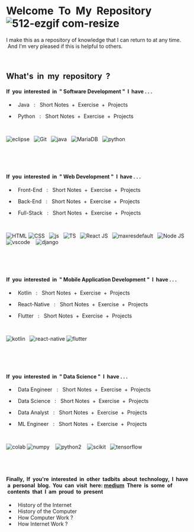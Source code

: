 # Welcome &nbsp;To &nbsp;My &nbsp;Repository &nbsp;![512-ezgif com-resize](https://github.com/Arisa-Kaewsuan/Arisa-Kaewsuan/assets/87797742/ec4bc70c-8c42-41ae-afec-c11bfd641648)

I make this as a repository of knowledge that I can return to at any time. &nbsp;And I'm very pleased if this is helpful to others. 

<br/>

## What's &nbsp;in &nbsp;my &nbsp;repository &nbsp;?

#### If &nbsp;you &nbsp;interested &nbsp;in &nbsp;" Software Development " &nbsp;I &nbsp;have . . .

- &nbsp; Java &nbsp;&nbsp;:&nbsp;&nbsp; Short Notes &nbsp;+&nbsp; Exercise &nbsp;+&nbsp; Projects 

- &nbsp; Python &nbsp;&nbsp;:&nbsp;&nbsp; Short Notes &nbsp;+&nbsp; Exercise &nbsp;+&nbsp; Projects

&nbsp;
  
![eclipse](https://github.com/Arisa-Kaewsuan/Arisa-Kaewsuan/assets/87797742/65bfcce0-55c3-413d-b878-2337ac9b5a77) &nbsp;
![Git](https://github.com/Arisa-Kaewsuan/Arisa-Kaewsuan/assets/87797742/3f6848a5-5b44-442b-9951-bf2808ed9c15) &nbsp;
![java](https://github.com/Arisa-Kaewsuan/Arisa-Kaewsuan/assets/87797742/ac37149f-9bd3-47ab-8d51-df74a5901faa) &nbsp;
![MariaDB](https://github.com/Arisa-Kaewsuan/Arisa-Kaewsuan/assets/87797742/51cc6959-34a1-4cb7-a41e-83fdbdf4ff79) &nbsp;
![python](https://github.com/Arisa-Kaewsuan/Arisa-Kaewsuan/assets/87797742/ada0ccf1-cdd1-43cb-a67c-bc45e173fbd6) &nbsp;

<br/>
<br/>
<br/>

#### If &nbsp;you &nbsp;interested &nbsp;in &nbsp;" Web Development " &nbsp;I &nbsp;have . . .

- &nbsp; Front-End &nbsp;&nbsp;:&nbsp;&nbsp; Short Notes &nbsp;+&nbsp; Exercise &nbsp;+&nbsp; Projects 

- &nbsp; Back-End &nbsp;&nbsp;:&nbsp;&nbsp; Short Notes &nbsp;+&nbsp; Exercise &nbsp;+&nbsp; Projects

- &nbsp; Full-Stack &nbsp;&nbsp;:&nbsp;&nbsp; Short Notes &nbsp;+&nbsp; Exercise &nbsp;+&nbsp; Projects

&nbsp;

![HTML](https://github.com/Arisa-Kaewsuan/Arisa-Kaewsuan/assets/87797742/540f3040-63ac-44ed-aa0f-983fc8f887de)
![CSS](https://github.com/Arisa-Kaewsuan/Arisa-Kaewsuan/assets/87797742/1ae96dd8-3885-4256-b3de-56d05f4ac5cf) &nbsp;
![js](https://github.com/Arisa-Kaewsuan/Arisa-Kaewsuan/assets/87797742/0010c509-73b0-4481-8d74-f1a866ca17f4) &nbsp;
![TS](https://github.com/Arisa-Kaewsuan/Arisa-Kaewsuan/assets/87797742/645952fc-6646-4882-a8b5-1d08afd60245) &nbsp;
![React JS](https://github.com/Arisa-Kaewsuan/Arisa-Kaewsuan/assets/87797742/70e22b0b-32a8-4cf9-8331-6ebbc54f1da7) &nbsp;
![maxresdefault](https://github.com/Arisa-Kaewsuan/Arisa-Kaewsuan/assets/87797742/106d3bd9-fa5c-4fc2-8787-56fa9b3a6523) &nbsp;
![Node JS](https://github.com/Arisa-Kaewsuan/Arisa-Kaewsuan/assets/87797742/3d713a67-7e98-40ff-a035-de10be8d4cec) &nbsp;
![vscode](https://github.com/Arisa-Kaewsuan/Arisa-Kaewsuan/assets/87797742/497b7ca7-a0c7-4778-834a-bb8a818b761c) &nbsp;&nbsp;
![django](https://github.com/Arisa-Kaewsuan/Arisa-Kaewsuan/assets/87797742/582688fb-8a6d-4fef-a544-3480c0b43f38)

<br/>
<br/>
<br/>

#### If &nbsp;you &nbsp;interested &nbsp;in &nbsp;" Mobile Application Development " &nbsp;I &nbsp;have . . .

- &nbsp; Kotlin &nbsp;&nbsp;:&nbsp;&nbsp; Short Notes &nbsp;+&nbsp; Exercise &nbsp;+&nbsp; Projects 

- &nbsp; React-Native &nbsp;&nbsp;:&nbsp;&nbsp; Short Notes &nbsp;+&nbsp; Exercise &nbsp;+&nbsp; Projects

- &nbsp; Flutter &nbsp;&nbsp;:&nbsp;&nbsp; Short Notes &nbsp;+&nbsp; Exercise &nbsp;+&nbsp; Projects

&nbsp;

![kotlin](https://github.com/Arisa-Kaewsuan/Arisa-Kaewsuan/assets/87797742/8761883e-70f7-4466-8d54-579cfc5a4035) &nbsp;
![react-native](https://github.com/Arisa-Kaewsuan/Arisa-Kaewsuan/assets/87797742/9aad5403-17c8-4e5c-b923-de8d9a506881)
![flutter](https://github.com/Arisa-Kaewsuan/Arisa-Kaewsuan/assets/87797742/3b1731fe-81d5-4666-b5d0-ea683b07c449)

<br/>
<br/>
<br/>

#### If &nbsp;you &nbsp;interested &nbsp;in &nbsp;" Data Science " &nbsp;I &nbsp;have . . .

- &nbsp; Data Engineer &nbsp;&nbsp;:&nbsp;&nbsp; Short Notes &nbsp;+&nbsp; Exercise &nbsp;+&nbsp; Projects 

- &nbsp; Data Science &nbsp;&nbsp;:&nbsp;&nbsp; Short Notes &nbsp;+&nbsp; Exercise &nbsp;+&nbsp; Projects

- &nbsp; Data Analyst &nbsp;&nbsp;:&nbsp;&nbsp; Short Notes &nbsp;+&nbsp; Exercise &nbsp;+&nbsp; Projects
  
- &nbsp; ML Engineer &nbsp;&nbsp;:&nbsp;&nbsp; Short Notes &nbsp;+&nbsp; Exercise &nbsp;+&nbsp; Projects

&nbsp;

![colab](https://github.com/Arisa-Kaewsuan/Arisa-Kaewsuan/assets/87797742/3399dc5b-c7cb-4375-acf0-c1daaf655094)
![numpy](https://github.com/Arisa-Kaewsuan/Arisa-Kaewsuan/assets/87797742/ced3a036-3161-4c1a-8118-b3eb79a138bd) &nbsp;&nbsp;
![python2](https://github.com/Arisa-Kaewsuan/Arisa-Kaewsuan/assets/87797742/cda51b13-d695-4c82-9b20-841c39839b70) &nbsp;&nbsp;
![scikit](https://github.com/Arisa-Kaewsuan/Arisa-Kaewsuan/assets/87797742/4a85bb10-f135-45e9-acf6-09acd2ea660b) &nbsp;
![tensorflow](https://github.com/Arisa-Kaewsuan/Arisa-Kaewsuan/assets/87797742/c557444a-194b-41f2-9c6a-9a549280b01b)

<br/>

# 

#### Finally, &nbsp;If &nbsp;you're &nbsp;interested &nbsp;in &nbsp;other &nbsp;tadbits &nbsp;about &nbsp;technology, &nbsp;I &nbsp;have &nbsp;a &nbsp;personal &nbsp;blog. &nbsp;You &nbsp;can &nbsp;visit &nbsp;here: [medium](https://medium.com/) &nbsp;There &nbsp;is &nbsp;some &nbsp;of &nbsp;contents &nbsp;that &nbsp;I &nbsp;am &nbsp;proud &nbsp;to &nbsp;present

- &nbsp; History of the Internet
- &nbsp; History of the Computer
- &nbsp; How Computer Work ?
- &nbsp; How Internet Work ?
    


                    
                 
